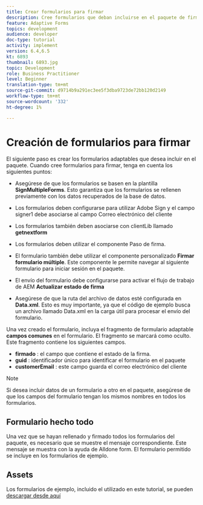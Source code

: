 ```yaml
---
title: Crear formularios para firmar
description: Cree formularios que deban incluirse en el paquete de firma.
feature: Adaptive Forms
topics: development
audience: developer
doc-type: tutorial
activity: implement
version: 6.4,6.5
kt: 6893
thumbnail: 6893.jpg
topic: Development
role: Business Practitioner
level: Beginner
translation-type: tm+mt
source-git-commit: d9714b9a291ec3ee5f3dba9723de72bb120d2149
workflow-type: tm+mt
source-wordcount: '332'
ht-degree: 1%

---
```



# Creación de formularios para firmar

El siguiente paso es crear los formularios adaptables que desea incluir en el paquete. Cuando cree formularios para firmar, tenga en cuenta los siguientes puntos:

* Asegúrese de que los formularios se basen en la plantilla **SignMultipleForms**. Esto garantiza que los formularios se rellenen previamente con los datos recuperados de la base de datos.

* Los formularios deben configurarse para utilizar Adobe Sign y el campo signer1 debe asociarse al campo Correo electrónico del cliente
* Los formularios también deben asociarse con clientLib llamado **getnextform**
* Los formularios deben utilizar el componente Paso de firma.
* El formulario también debe utilizar el componente personalizado **Firmar formulario múltiple**. Este componente le permite navegar al siguiente formulario para iniciar sesión en el paquete.
* El envío del formulario debe configurarse para activar el flujo de trabajo de AEM **Actualizar estado de firma**
* Asegúrese de que la ruta del archivo de datos esté configurada en **Data.xml**. Esto es muy importante, ya que el código de ejemplo busca un archivo llamado Data.xml en la carga útil para procesar el envío del formulario.

Una vez creado el formulario, incluya el fragmento de formulario adaptable **campos comunes** en el formulario. El fragmento se marcará como oculto. Este fragmento contiene los siguientes campos.

* **firmado** : el campo que contiene el estado de la firma.
* **guid** : identificador único para identificar el formulario en el paquete
* **customerEmail** : este campo guarda el correo electrónico del cliente



>[!NOTE]
>Si desea incluir datos de un formulario a otro en el paquete, asegúrese de que los campos del formulario tengan los mismos nombres en todos los formularios.

## Formulario hecho todo

Una vez que se hayan rellenado y firmado todos los formularios del paquete, es necesario que se muestre el mensaje correspondiente. Este mensaje se muestra con la ayuda de Alldone form. El formulario permitido se incluye en los formularios de ejemplo.

## Assets

Los formularios de ejemplo, incluido el utilizado en este tutorial, se pueden [descargar desde aquí](assets/forms-for-signing.zip)
